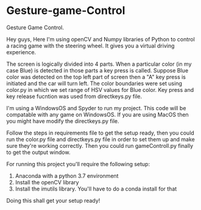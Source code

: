 # Gesture-game-Control
Gesture Game Control.

Hey guys, Here I'm using openCV and Numpy libraries of Python to control a racing game with the steering wheel. It gives you a virtual driving experience.

The screen is logically divided into 4 parts. When a particular color (in my case Blue) is detected in those parts a key press is called. Suppose Blue color was detected on the top left part of screen then a "A" key press is initiated and the car will turn left. The color boundaries were set using color.py in which we set range of HSV values for Blue color. Key press and key release fucntion was used from directkeys.py file.

I'm using a WindowsOS and Spyder to run my project. This code will be compatable with any game on WindowsOS. If you are using MacOS then you might have modify the directkeys.py file.

Follow the steps in requirements file to get the setup ready, then you could run the color.py file and directkeys.py file in order to set them up and make sure they're working correctly. Then you could run gameControll.py finally to get the output window.

For running this project you'll require the following setup:
1. Anaconda with a python 3.7 environment 
2. Install the openCV library 
3. Install the imutils library. You'll have to do a conda install for that

Doing this shall get your setup ready!

